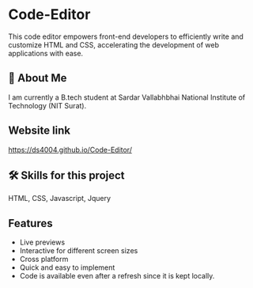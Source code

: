 
# Code-Editor

This code editor empowers front-end developers to efficiently write and customize HTML and CSS, accelerating the development of web applications with ease.


## 🚀 About Me
I am currently a B.tech student at Sardar Vallabhbhai National Institute of Technology (NIT Surat).


## Website link

https://ds4004.github.io/Code-Editor/


## 🛠 Skills for this project
HTML, CSS, Javascript, Jquery


## Features

- Live previews
- Interactive for different screen sizes
- Cross platform
- Quick and easy to implement
- Code is available even after a refresh since it is kept locally. 
